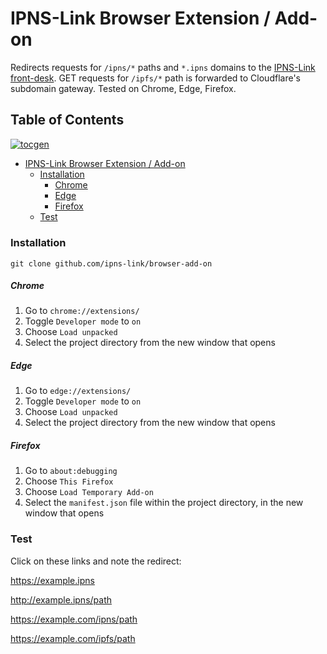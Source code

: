 # IPNS-Link Browser Extension / Add-on

Redirects requests for `/ipns/*` paths and `*.ipns` domains to the [IPNS-Link front-desk](https://github.com/ipns-link/load-balancer). GET requests for `/ipfs/*` path is forwarded to Cloudflare's subdomain gateway. Tested on Chrome, Edge, Firefox.

## Table of Contents  
[![tocgen](https://img.shields.io/badge/Generated%20using-tocgen-blue)](https://github.com/SomajitDey/tocgen)  
  - [IPNS-Link Browser Extension / Add-on](#ipns-link-browser-extension--add-on)  
      - [Installation](#installation)  
          - [Chrome](#chrome)  
          - [Edge](#edge)  
          - [Firefox](#firefox)  
      - [Test](#test)  
#####   

### Installation

`git clone github.com/ipns-link/browser-add-on`

##### Chrome

1. Go to `chrome://extensions/`
2. Toggle `Developer mode` to `on`
3. Choose `Load unpacked`
4. Select the project directory from the new window that opens

##### Edge

1. Go to `edge://extensions/`
2. Toggle `Developer mode` to `on`
3. Choose `Load unpacked`
4. Select the project directory from the new window that opens

##### Firefox

1. Go to `about:debugging`
2. Choose `This Firefox`
3. Choose `Load Temporary Add-on`
4. Select the `manifest.json` file within the project directory, in the new window that opens

### Test

Click on these links and note the redirect:

https://example.ipns

http://example.ipns/path

https://example.com/ipns/path

https://example.com/ipfs/path